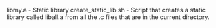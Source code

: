 libmy.a - Static library
create_static_lib.sh - Script that creates a static library called liball.a from all the .c files that are in the current directory.
